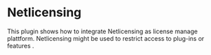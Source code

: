 # Netlicensing

This plugin shows how to integrate Netlicensing as license manage plattform.
Netlicensing might be used to restrict access to plug-ins or features .
